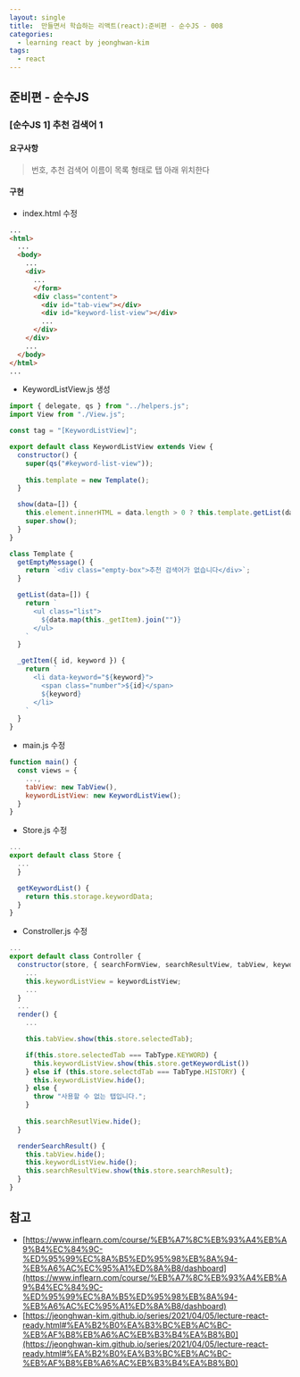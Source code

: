```yaml
---
layout: single
title:  만들면서 학습하는 리액트(react):준비편 - 순수JS - 008
categories: 
  - learning react by jeonghwan-kim
tags: 
  - react
---
```


## 준비편 - 순수JS

### [순수JS 1] 추천 검색어 1

#### 요구사항

> 번호, 추천 검색어 이름이 목록 형태로 탭 아래 위치한다

#### 구현

- index.html 수정

```html
...
<html>
  ...
  <body>
    ...
    <div>
      ...
      </form>
      <div class="content">
        <div id="tab-view"></div>
        <div id="keyword-list-view"></div>
        ...
      </div>
    </div>
    ...
  </body>
</html>
...
```

- KeywordListView.js 생성

```javascript
import { delegate, qs } from "../helpers.js";
import View from "./View.js";

const tag = "[KeywordListView]";

export default class KeywordListView extends View {
  constructor() {
    super(qs("#keyword-list-view"));
    
    this.template = new Template();
  }

  show(data=[]) {
    this.element.innerHTML = data.length > 0 ? this.template.getList(data) : this.template.getEmptyMessage();
    super.show();
  }
}

class Template {
  getEmptyMessage() {
    return `<div class="empty-box">추천 검색어가 없습니다</div>`;
  }

  getList(data=[]) {
    return `
      <ul class="list">
        ${data.map(this._getItem).join("")}
      </ul>
    `
  }

  _getItem({ id, keyword }) {
    return `
      <li data-keyword="${keyword}">
        <span class="number">${id}</span>
        ${keyword}
      </li>
    `
  }
}
```

- main.js 수정

```javascript
function main() {
  const views = {
    ...,
    tabView: new TabView(),
    keywordListView: new KeywordListView();
  }
}
```

- Store.js 수정

```javascript
...
export default class Store {
  ...
  }

  getKeywordList() {
    return this.storage.keywordData;
  }
}
```

- Constroller.js 수정

```javascript
...
export default class Controller {
  constructor(store, { searchFormView, searchResultView, tabView, keywordListView }) {
    ...
    this.keywordListView = keywordListView;
    ...
  }
  ...
  render() {
    ...

    this.tabView.show(this.store.selectedTab);

    if(this.store.selectedTab === TabType.KEYWORD) {
      this.keywordListView.show(this.store.getKeywordList())
    } else if (this.store.selectdTab === TabType.HISTORY) {
      this.keywordListView.hide();
    } else {
      throw "사용할 수 없는 탭입니다.";
    }
    
    this.searchResutlView.hide();
  }

  renderSearchResult() {
    this.tabView.hide();
    this.keywordListView.hide();
    this.searchResultView.show(this.store.searchResult);
  }
}
```

## 참고
- [https://www.inflearn.com/course/%EB%A7%8C%EB%93%A4%EB%A9%B4%EC%84%9C-%ED%95%99%EC%8A%B5%ED%95%98%EB%8A%94-%EB%A6%AC%EC%95%A1%ED%8A%B8/dashboard](https://www.inflearn.com/course/%EB%A7%8C%EB%93%A4%EB%A9%B4%EC%84%9C-%ED%95%99%EC%8A%B5%ED%95%98%EB%8A%94-%EB%A6%AC%EC%95%A1%ED%8A%B8/dashboard)
- [https://jeonghwan-kim.github.io/series/2021/04/05/lecture-react-ready.html#%EA%B2%B0%EA%B3%BC%EB%AC%BC-%EB%AF%B8%EB%A6%AC%EB%B3%B4%EA%B8%B0](https://jeonghwan-kim.github.io/series/2021/04/05/lecture-react-ready.html#%EA%B2%B0%EA%B3%BC%EB%AC%BC-%EB%AF%B8%EB%A6%AC%EB%B3%B4%EA%B8%B0)